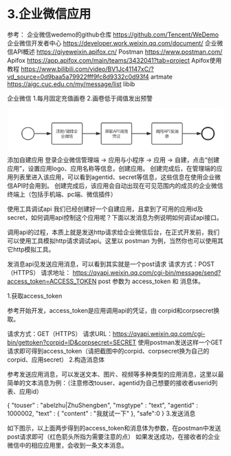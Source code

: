 # 3.企业微信应用
参考：
企业微信wedemo的github仓库 https://github.com/Tencent/WeDemo
企业微信开发者中心 https://developer.work.weixin.qq.com/document/
企业微信API概述 https://qiyeweixin.apifox.cn/
Postman https://www.postman.com/
Apifox  https://app.apifox.com/main/teams/3432041?tab=project
Apifox使用教程 https://www.bilibili.com/video/BV1Jc41147xC/?vd_source=0d9baa5a79922fff9fc8d9332c0d93f4
artmate https://aigc.cuc.edu.cn/my/message/list
libib

企业微信
1.每月固定充值画卷
2.画卷低于阈值发出预警

![alt text](image.png)
添加自建应用
登录企业微信管理端 -> 应用与小程序 -> 应用 -> 自建，点击“创建应用”，设置应用logo、应用名称等信息，创建应用。
创建完成后，在管理端的应用列表里进入该应用，可以看到agentid、secret等信息，这些信息在使用企业微信API时会用到。
创建完成后，该应用会自动出现在可见范围内的成员的企业微信终端上（包括手机端、pc端、微信插件）

使用工具调试api
我们已经创建好一个自建应用，且拿到了可用的应用id及secret，如何调用api控制这个应用呢？下面以发消息为例说明如何调试api接口。

调用api的过程，本质上就是发送http请求给企业微信后台，在正式开发前，我们可以使用工具模拟http请求调试api。这里以 postman 为例，当然你也可以使用其它http模拟工具。

发消息api见发送应用消息，可以看到其实就是一个post请求
请求方式：POST（HTTPS）
请求地址： https://qyapi.weixin.qq.com/cgi-bin/message/send?access_token=ACCESS_TOKEN
post 参数为 access_token 和 消息体。

1.获取access_token

参考开始开发，access_token是应用调用api的凭证，由 corpid和corpsecret换取。

请求方式：GET（HTTPS）
请求URL：https://qyapi.weixin.qq.com/cgi-bin/gettoken?corpid=ID&corpsecret=SECRET
使用postman发送这样一个GET请求即可得到access_token（请把截图中的corpid、corpsecret换为自己的corpid、应用secret）
2.构造消息体

参考发送应用消息，可以发送文本、图片、视频等多种类型的应用消息，这里以最简单的文本消息为例：（注意修改touser、agentid为自己想要的接收者userid列表、应用id）

{
   "touser" : "abelzhu|ZhuShengben",
   "msgtype" : "text",
   "agentid" : 1000002,
   "text" : {
       "content" : "我就试一下"
   },
   "safe":0
}
3.发送消息

如下图示，以上面两步得到的access_token和消息体为参数，在postman中发送post请求即可（红色箭头所指为需要注意的点）
如果发送成功，在接收者的企业微信中的相应应用里，会收到一条文本消息。